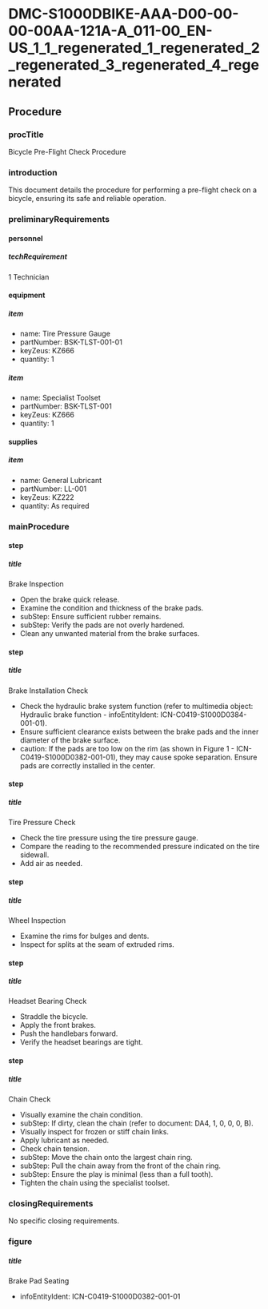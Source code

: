 # DMC-S1000DBIKE-AAA-D00-00-00-00AA-121A-A_011-00_EN-US_1_1_regenerated_1_regenerated_2_regenerated_3_regenerated_4_regenerated

## Procedure

### procTitle

Bicycle Pre-Flight Check Procedure

### introduction

This document details the procedure for performing a pre-flight check on a bicycle, ensuring its safe and reliable operation.

### preliminaryRequirements

#### personnel

##### techRequirement

1 Technician

#### equipment

##### item

*   name: Tire Pressure Gauge
*   partNumber: BSK-TLST-001-01
*   keyZeus: KZ666
*   quantity: 1

##### item

*   name: Specialist Toolset
*   partNumber: BSK-TLST-001
*   keyZeus: KZ666
*   quantity: 1

#### supplies

##### item

*   name: General Lubricant
*   partNumber: LL-001
*   keyZeus: KZ222
*   quantity: As required

### mainProcedure

#### step

##### title

Brake Inspection

*   Open the brake quick release.
*   Examine the condition and thickness of the brake pads.
*   subStep: Ensure sufficient rubber remains.
*   subStep: Verify the pads are not overly hardened.
*   Clean any unwanted material from the brake surfaces.

#### step

##### title

Brake Installation Check

*   Check the hydraulic brake system function (refer to multimedia object: Hydraulic brake function - infoEntityIdent: ICN-C0419-S1000D0384-001-01).
*   Ensure sufficient clearance exists between the brake pads and the inner diameter of the brake surface.
*   caution: If the pads are too low on the rim (as shown in Figure 1 - ICN-C0419-S1000D0382-001-01), they may cause spoke separation. Ensure pads are correctly installed in the center.

#### step

##### title

Tire Pressure Check

*   Check the tire pressure using the tire pressure gauge.
*   Compare the reading to the recommended pressure indicated on the tire sidewall.
*   Add air as needed.

#### step

##### title

Wheel Inspection

*   Examine the rims for bulges and dents.
*   Inspect for splits at the seam of extruded rims.

#### step

##### title

Headset Bearing Check

*   Straddle the bicycle.
*   Apply the front brakes.
*   Push the handlebars forward.
*   Verify the headset bearings are tight.

#### step

##### title

Chain Check

*   Visually examine the chain condition.
*   subStep: If dirty, clean the chain (refer to document: DA4, 1, 0, 0, 0, B).
*   Visually inspect for frozen or stiff chain links.
*   Apply lubricant as needed.
*   Check chain tension.
*   subStep: Move the chain onto the largest chain ring.
*   subStep: Pull the chain away from the front of the chain ring.
*   subStep: Ensure the play is minimal (less than a full tooth).
*   Tighten the chain using the specialist toolset.

### closingRequirements

No specific closing requirements.

### figure

##### title

Brake Pad Seating

*   infoEntityIdent: ICN-C0419-S1000D0382-001-01